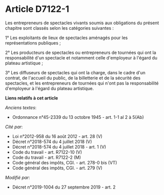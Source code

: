 # Article D7122-1

Les entrepreneurs de spectacles vivants soumis aux obligations du présent chapitre sont classés selon les catégories
suivantes :

1° Les exploitants de lieux de spectacles aménagés pour les représentations publiques ;

2° Les producteurs de spectacles ou entrepreneurs de tournées qui ont la responsabilité d'un spectacle et notamment celle
d'employeur à l'égard du plateau artistique ;

3° Les diffuseurs de spectacles qui ont la charge, dans le cadre d'un contrat, de l'accueil du public, de la billetterie et
de la sécurité des spectacles, et les entrepreneurs de tournées qui n'ont pas la responsabilité d'employeur à l'égard du
plateau artistique.

**Liens relatifs à cet article**

_Anciens textes_:

  - Ordonnance n°45-2339 du 13 octobre 1945 - art. 1-1 al 2 à 5(Ab)

_Cité par_:

  - Loi n°2012-958 du 16 août 2012 - art. 28 (V)
  - Décret n°2018-574 du 4 juillet 2018 (V)
  - Décret n°2018-574 du 4 juillet 2018 - art. 1 (V)
  - Code du travail - art. R7122-10 (V)
  - Code du travail - art. R7122-2 (M)
  - Code général des impôts, CGI. - art. 278-0 bis (VT)
  - Code général des impôts, CGI. - art. 279 (V)

_Modifié par_:

  - Décret n°2019-1004 du 27 septembre 2019 - art. 2
